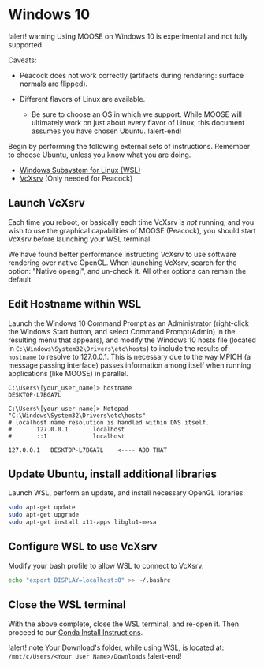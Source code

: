 # Windows 10

!alert! warning
Using MOOSE on Windows 10 is experimental and not fully supported.

Caveats:

- Peacock does not work correctly (artifacts during rendering: surface normals are flipped).
- Different flavors of Linux are available.

    - Be sure to choose an OS in which we support. While MOOSE will ultimately work on just about every flavor of Linux, this document assumes you have chosen Ubuntu.
!alert-end!

Begin by performing the following external sets of instructions. Remember to choose Ubuntu, unless you know what you are doing.

- [Windows Subsystem for Linux (WSL)](https://msdn.microsoft.com/en-us/commandline/wsl/install_guide)
- [VcXsrv](https://sourceforge.net/projects/vcxsrv/reviews/) (Only needed for Peacock)

## Launch VcXsrv

Each time you reboot, or basically each time VcXsrv is *not* running, and you wish to use the graphical capabilities of MOOSE (Peacock), you should start VcXsrv before launching your WSL terminal.

We have found better performance instructing VcXsrv to use software rendering over native OpenGL. When launching VcXsrv, search for the option: "Native opengl", and un-check it. All other options can remain the default.

## Edit Hostname within WSL

Launch the Windows 10 Command Prompt as an Administrator (right-click the Windows Start button, and select Command Prompt(Admin) in the resulting menu that appears), and modify the Windows 10 hosts file (located in `C:\Windows\System32\Drivers\etc\hosts`) to include the results of `hostname` to resolve to 127.0.0.1. This is necessary due to the way
MPICH (a message passing interface) passes information among itself when running applications (like MOOSE) in parallel.

```
C:\Users\[your_user_name]> hostname
DESKTOP-L7BGA7L

C:\Users\[your_user_name]> Notepad "C:\Windows\System32\Drivers\etc\hosts"
# localhost name resolution is handled within DNS itself.
#       127.0.0.1       localhost
#       ::1             localhost

127.0.0.1   DESKTOP-L7BGA7L    <---- ADD THAT
```

## Update Ubuntu, install additional libraries

Launch WSL, perform an update, and install necessary OpenGL libraries:

```bash
sudo apt-get update
sudo apt-get upgrade
sudo apt-get install x11-apps libglu1-mesa
```

## Configure WSL to use VcXsrv

Modify your bash profile to allow WSL to connect to VcXsrv.

```bash
echo "export DISPLAY=localhost:0" >> ~/.bashrc
```

## Close the WSL terminal

With the above complete, close the WSL terminal, and re-open it. Then proceed to our [Conda Install Instructions](getting_started/installation/conda.md).

!alert! note
Your Download's folder, while using WSL, is located at: `/mnt/c/Users/<Your User Name>/Downloads`
!alert-end!
